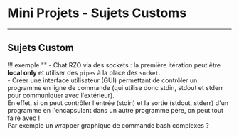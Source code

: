 # Mini Projets - Sujets Customs

---

## Sujets Custom

!!! exemple ""
    - Chat RZO via des sockets : la première itération peut être **local only** et utiliser des ``pipes`` à la place des `socket`.  
    - Créer une interface utilisateur (GUI) permettant de contrôler un programme en ligne de commande (qui utilise donc stdin, stdout et stderr pour communiquer avec l'extérieur).   
      En effet, si on peut contrôler l'entrée (stdin) et la sortie (stdout, stderr) d'un programme en l'encapsulant dans un autre programme père, on peut tout faire avec !   
      Par exemple un wrapper graphique de commande bash complexes ?

